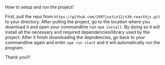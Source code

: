 How to setup and run the project!

First, pull the repo from `https://github.com/1997justin12/s30-reacthjs.git` to your directory.
After pulling the project, go to the location where you download it and open your commandline run `npm install`.
By doing so it will install all the necessary and required dependencies/library used by the project.
After it finish downloading the depndencies, go back to your commandline again and enter `npm run start` and it will automatically run the program.

Thank you!!!
